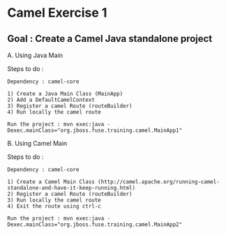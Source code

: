 Camel Exercise 1
================

Goal : Create a Camel Java standalone project
---------------------------------------------

A. Using Java Main

Steps to do :

    Dependency : camel-core

    1) Create a Java Main Class (MainApp)
    2) Add a DefaultCamelContext
    3) Register a camel Route (routeBuilder)
    4) Run locally the camel route

    Run the project : mvn exec:java -Dexec.mainClass="org.jboss.fuse.training.camel.MainApp1"


B. Using Camel Main

Steps to do :

    Dependency : camel-core

    1) Create a Camel Main Class (http://camel.apache.org/running-camel-standalone-and-have-it-keep-running.html)
    2) Register a camel Route (routeBuilder)
    3) Run locally the camel route
    4) Exit the route using ctrl-c

    Run the project : mvn exec:java -Dexec.mainClass="org.jboss.fuse.training.camel.MainApp2"
